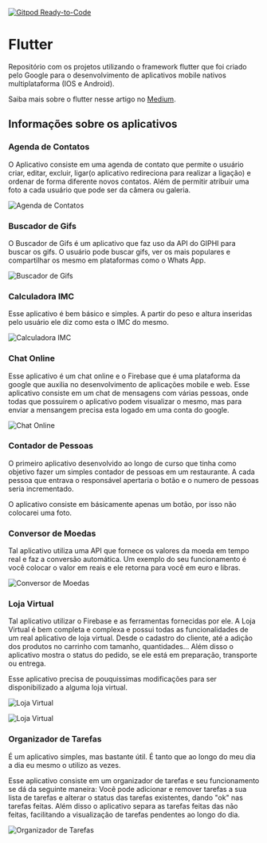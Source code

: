 [![Gitpod Ready-to-Code](https://img.shields.io/badge/Gitpod-Ready--to--Code-blue?logo=gitpod)](https://gitpod.io/#https://github.com/Inaldomarinho/Flutter) 

# Flutter
Repositório com os projetos utilizando o framework flutter que foi criado pelo Google para o desenvolvimento de aplicativos mobile nativos multiplataforma (IOS e Android).

Saiba mais sobre o flutter nesse artigo no [Medium](https://medium.com/liferay-engineering-brazil/conheça-o-flutter-a-aposta-da-google-para-a-criação-de-apps-nativos-multiplataforma-e59c610134d8).

## Informações sobre os aplicativos

### Agenda de Contatos

O Aplicativo consiste em uma agenda de contato que permite o usuário criar, editar, excluir, ligar(o aplicativo redireciona para realizar a ligação) e ordenar de forma diferente novos contatos. Além de permitir atribuir uma foto a cada usuário que pode ser da câmera ou galeria.

![Agenda de Contatos](images/agenda_contatos.png)

### Buscador de Gifs

O Buscador de Gifs é um aplicativo que faz uso da API do GIPHI para buscar os gifs. O usuário pode buscar gifs, ver os mais populares e compartilhar os mesmo em plataformas como o Whats App.

![Buscador de Gifs](images/buscador_gifs.png)

### Calculadora IMC

Esse aplicativo é bem básico e simples. A partir do peso e altura inseridas pelo usuário ele diz como esta o IMC do mesmo.

![Calculadora IMC](images/calculadora_imc.png)

### Chat Online

Esse aplicativo é um chat online e o Firebase que é uma plataforma da google que auxilia no desenvolvimento de aplicações mobile e web. Esse aplicativo consiste em um chat de mensagens com várias pessoas, onde todas que possuirem o aplicativo podem visualizar o mesmo, mas para enviar a mensangem precisa esta logado em uma conta do google.

![Chat Online](images/chat_online.png)

### Contador de Pessoas

O primeiro aplicativo desenvolvido ao longo de curso que tinha como objetivo fazer um simples contador de pessoas em um restaurante. A cada pessoa que entrava o responsável apertaria o botão e o numero de pessoas seria incrementado.

O aplicativo consiste em básicamente apenas um botão, por isso não colocarei uma foto.


### Conversor de Moedas

Tal aplicativo utiliza uma API que fornece os valores da moeda em tempo real e faz a conversão automática. Um exemplo do seu funcionamento é você colocar o valor em reais e ele retorna para você em euro e libras. 

![Conversor de Moedas](images/conversor_moedas.png)

### Loja Virtual

Tal aplicativo utilizar o Firebase e as ferramentas fornecidas por ele. A Loja Virtual é bem completa e complexa e possui todas as funcionalidades de um real aplicativo de loja virtual. Desde o cadastro do cliente, até a adição dos produtos no carrinho com tamanho, quantidades... Além disso o aplicativo mostra o status do pedido, se ele está em preparação, transporte ou entrega.

Esse aplicativo precisa de pouquissimas modificações para ser disponibilizado a alguma loja virtual.

![Loja Virtual](images/loja_virtual.png)

![Loja Virtual](images/loja_virtual2.png)

### Organizador de Tarefas

É um aplicativo simples, mas bastante útil. É tanto que ao longo do meu dia a dia eu mesmo o utilizo as vezes. 

Esse aplicativo consiste em um organizador de tarefas e seu funcionamento se dá da seguinte maneira: Você pode adicionar e remover tarefas a sua lista de tarefas e alterar o status das tarefas existentes, dando "ok" nas tarefas feitas. Além disso o aplicativo separa as tarefas feitas das não feitas, facilitando a visualização de tarefas pendentes ao longo do dia.

![Organizador de Tarefas](images/organizador_tarefas.png)

